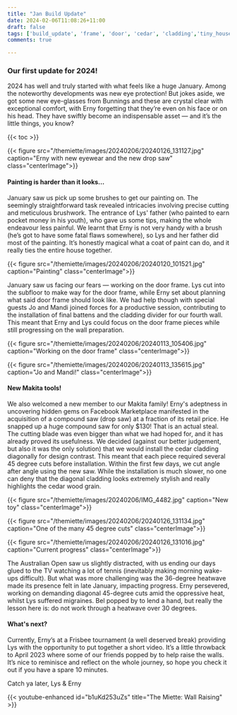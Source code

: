 ```yaml
---
title: "Jan Build Update"
date: 2024-02-06T11:08:26+11:00
draft: false
tags: ['build_update', 'frame', 'door', 'cedar', 'cladding','tiny_house', 'makita']
comments: true

---
```

### Our first update for 2024!
2024 has well and truly started with what feels like a huge January. Among the noteworthy developments was new eye protection! But jokes aside, we got some new eye-glasses from Bunnings and these are crystal clear with exceptional comfort, with Erny forgetting that they’re even on his face or on his head. They have swiftly become an indispensable asset — and it’s the little things, you know? 

{{< toc >}}


{{< figure src="/themiette/images/20240206/20240126_131127.jpg" caption="Erny with new eyewear and the new drop saw" class="centerImage">}}

#### Painting is harder than it looks...
January saw us pick up some brushes to get our painting on. The seemingly straightforward task revealed intricacies involving precise cutting and meticulous brushwork. The entrance of Lys' father (who painted to earn pocket money in his youth), who gave us some tips, making the whole endeavour less painful. We learnt that Erny is not very handy with a brush (he’s got to have some fatal flaws somewhere), so Lys and her father did most of the painting. It’s honestly magical what a coat of paint can do, and it really ties the entire house together. 

{{< figure src="/themiette/images/20240206/20240120_101521.jpg" caption="Painting" class="centerImage">}}

January saw us facing our fears — working on the door frame. Lys cut into the subfloor to make way for the door frame, while Erny set about planning what said door frame should look like. We had help though with special guests Jo and Mandi joined forces for a productive session, contributing to the installation of final battens and the cladding divider for our fourth wall. This meant that Erny and Lys could focus on the door frame pieces while still progressing on the wall preparation.

{{< figure src="/themiette/images/20240206/20240113_105406.jpg" caption="Working on the door frame" class="centerImage">}}

{{< figure src="/themiette/images/20240206/20240113_135615.jpg" caption="Jo and Mandi!" class="centerImage">}}

#### New Makita tools!
We also welcomed a new member to our Makita family! Erny's adeptness in uncovering hidden gems on Facebook Marketplace manifested in the acquisition of a compound saw (drop saw) at a fraction of its retail price. He snapped up a huge compound saw for only $130! That is an actual steal. The cutting blade was even bigger than what we had hoped for, and it has already proved its usefulness. We decided (against our better judgement, but also it was the only solution) that we would install the cedar cladding diagonally for design contrast. This meant that each piece required several 45 degree cuts before installation. Within the first few days, we cut angle after angle using the new saw. While the installation is much slower, no one can deny that the diagonal cladding looks extremely stylish and really highlights the cedar wood grain.

{{< figure src="/themiette/images/20240206/IMG_4482.jpg" caption="New toy" class="centerImage">}}


{{< figure src="/themiette/images/20240206/20240126_131134.jpg" caption="One of the many 45 degree cuts" class="centerImage">}}


{{< figure src="/themiette/images/20240206/20240126_131016.jpg" caption="Current progress" class="centerImage">}}

The Australian Open saw us slightly distracted, with us ending our days glued to the TV watching a lot of tennis (inevitably making morning wake-ups difficult). But what was more challenging was the 36-degree heatwave made its presence felt in late January, impacting progress. Erny persevered, working on demanding diagonal 45-degree cuts amid the oppressive heat, whilst Lys suffered migraines. Bel popped by to lend a hand, but really the lesson here is: do not work through a heatwave over 30 degrees. 

#### What's next?
Currently, Erny’s at a Frisbee tournament (a well deserved break) providing Lys with the opportunity to put together a short video. It’s a little throwback to April 2023 where some of our friends popped by to help raise the walls. It’s nice to reminisce and reflect on the whole journey, so hope you check it out if you have a spare 10 minutes.

Catch ya later,
Lys & Erny

{{< youtube-enhanced id="b1uKd253uZs" title="The Miette: Wall Raising" >}}
